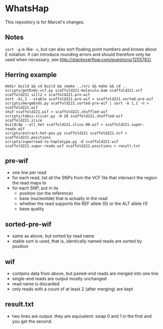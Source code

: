WhatsHap
========

This repository is for Marcel's changes.


Notes
-----

`sort -g` is like `-n`, but can also sort floating point numbers and knows about
E notation. It can introduce rounding errors and should therefore only be used
when necessary, see <http://stackoverflow.com/questions/1255782/>.


Herring example
---------------

	mkdir build && cd build && cmake ../src && make && cd ..
	scripts/getEnds-vcf.py scaffold221-moleculo.bam scaffold221.vcf scaffold221 sill2 > scaffold221.pre-wif
	sort -k1,1 --stable scaffold221.pre-wif > scaffold221.sorted-pre-wif
	scripts/mergeEnds.py scaffold221.sorted-pre-wif | sort -k 1,1 -n > scaffold221.wif
	shuf scaffold221.wif > scaffold221.shuffled-wif
	scripts/tobis-slicer.py -H 20 scaffold221.shuffled-wif scaffold221.slice
	build/dp --all_het scaffold221.slice.00.wif > scaffold221.super-reads.wif
	scripts/extract-het-pos.py scaffold221 scaffold221.vcf > scaffold221.positions
	scripts/superread-to-haplotype.py -O scaffold221.wif scaffold221.super-reads.wif scaffold221.positions > result.txt


pre-wif
-------

* one line per read
* for each read, list all the SNPs from the VCF file that intersect the region the read maps to
* for each SNP, put in its
    * position (on the reference)
    * base (nucleotide) that is actually in the read
    * whether the read supports the REF allele (0) or the ALT allele (1)
    * base quality

sorted-pre-wif
--------------

* same as above, but sorted by read name
* stable sort is used, that is, identically named reads are sorted by position

wif
---

* contains data from above, but paired-end reads are merged into one line
* single-end reads are output mostly unchanged
* read name is discarded
* only reads with a count of at least 2 (after merging) are kept


result.txt
----------

* two lines are output. they are equivalent: swap 0 and 1 in the first and you get the second.

